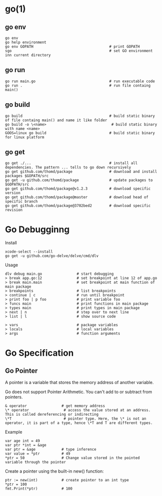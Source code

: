 
# go(1)

## go env

    go env
    go help environment
    go env GOPATH                                   # print GOPATH
    sgo                                             # set GO environment inn current directory

## go run

    go run main.go                                  # run executable code
    go run .                                        # run file containg main()

## go build

    go build                                        # build static binary of file containg main() and name it like folder
    go build -o \<name>                              # build static binary with name <name>
    GOOS=linux go build                             # build static binary for linux platform

## go get

    go get ./...                                    # install all dependencies. The pattern ... tells to go down recursively
    go get github.com/thomd/package                 # download and install packages $GOPATH/src
    go get -u github.com/thomd/package              # update packages to $GOPATH/src
    go get github.com/thomd/package@v1.2.3          # download specific version
    go get github.com/thomd/package@master          # download head of specific branch
    go get github.com/thomd/package@3702bed2        # download specific revision

# Go Debugginng

Install

    xcode-select --install
    go get -u github.com/go-delve/delve/cmd/dlv

Usage

    dlv debug main.go                # start debugging
    > break app.go:12                # set breakpoint at line 12 of app.go
    > break main.main                # set breakpoint at main function of main package
    > breakpoints                    # list breakpoints
    > continue | c                   # run until breakpoint
    > print foo | p foo              # print variable foo
    > funcs main                     # print functions in main package
    > types main                     # print types in main package
    > next | n                       # step over to next line
    > list | l                       # show source code

    > vars                           # package variables
    > locals                         # local variables
    > args                           # function arguments

# Go Specification

## Go Pointer

A pointer is a variable that stores the memory address of another variable.

Go does not support Pointer Arithmetic. You can't add to or subtract from pointers.


    & operator                # get memory address
    \* operator                # access the value stored at an address. This is called dereferencing or indirecting
    \*T                        # pointer type. Here, the \* is not an operator, it is part of a type, hence \*T and T are different types.

  Example

    var age int = 49
    var ptr *int = &age
    var ptr = &age            # type inference
    var value = *ptr          # 49
    *ptr = 50                 # Change value stored in the pointed variable through the pointer

  Create a pointer using the built-in new() function:

    ptr := new(int)           # create pointer to an int type
    *ptr = 100
    fmt.Print(*ptr)           # 100

